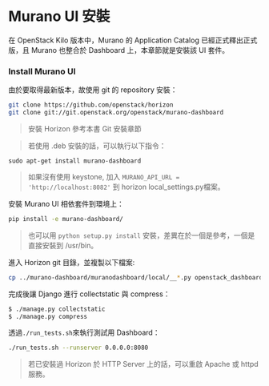 # Murano UI 安裝
在 OpenStack Kilo 版本中，Murano 的 Application Catalog 已經正式釋出正式版，且 Murano 也整合於 Dashboard 上，本章節就是安裝該 UI 套件。

### Install Murano UI
由於要取得最新版本，故使用 git 的 repository 安裝：
```sh
git clone https://github.com/openstack/horizon
git clone git://git.openstack.org/openstack/murano-dashboard
```
> 安裝 Horizon 參考本書 Git 安裝章節

> 若使用 .deb 安裝的話，可以執行以下指令：
>
```
sudo apt-get install murano-dashboard
```

> 如果沒有使用 keystone, 加入 ```MURANO_API_URL = 'http://localhost:8082'``` 到 horizon local_settings.py檔案。

安裝 Murano UI 相依套件到環境上：
```sh
pip install -e murano-dashboard/
```
> 也可以用 ```python setup.py install``` 安裝，差異在於一個是參考，一個是直接安裝到 /usr/bin。

進入 Horizon git 目錄，並複製以下檔案:
```sh
cp ../murano-dashboard/muranodashboard/local/__*.py openstack_dashboard/local/enabled
```

完成後讓 Django 進行 collectstatic 與 compress：
```sh
$ ./manage.py collectstatic
$ ./manage.py compress
```

透過```./run_tests.sh```來執行測試用 Dashboard：
```sh
./run_tests.sh --runserver 0.0.0.0:8080
```
> 若已安裝過 Horizon 於 HTTP Server 上的話，可以重啟 Apache 或 httpd 服務。
